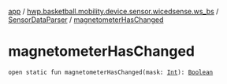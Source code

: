 [app](../../index.md) / [hwp.basketball.mobility.device.sensor.wicedsense.ws_bs](../index.md) / [SensorDataParser](index.md) / [magnetometerHasChanged](.)

# magnetometerHasChanged

`open static fun magnetometerHasChanged(mask: `[`Int`](https://kotlinlang.org/api/latest/jvm/stdlib/kotlin/-int/index.html)`): `[`Boolean`](https://kotlinlang.org/api/latest/jvm/stdlib/kotlin/-boolean/index.html)